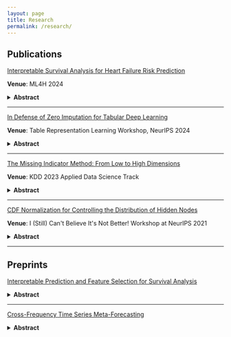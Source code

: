 ```yaml
---
layout: page
title: Research
permalink: /research/
---
```


## Publications

[Interpretable Survival Analysis for Heart Failure Risk Prediction](https://arxiv.org/pdf/2310.15472)

**Venue**: ML4H 2024

<details>
<summary><b>Abstract</b></summary>

Survival analysis, or time-to-event analysis, is an important and widespread problem in healthcare research. Medical research has traditionally relied on Cox models for survival analysis, due to their simplicity and interpretability. Cox models assume a log-linear hazard function as well as proportional hazards over time, and can perform poorly when these assumptions fail. Newer survival models based on machine learning avoid these assumptions and offer improved accuracy, yet sometimes at the expense of model interpretability, which is vital for clinical use. We propose a novel survival analysis pipeline that is both interpretable and competitive with state-of-the-art survival models. Specifically, we use an improved version of survival stacking to transform a survival analysis problem to a classification problem, ControlBurn to perform feature selection, and Explainable Boosting Machines to generate interpretable predictions. To evaluate our pipeline, we predict risk of heart failure using a large-scale EHR database. Our pipeline achieves state-of-the-art performance and provides interesting and novel insights about risk factors for heart failure.

</details>

-----------------------------------------------------------------------------------

[In Defense of Zero Imputation for Tabular Deep Learning](https://openreview.net/pdf?id=H0gENXL7F2)

**Venue**: Table Representation Learning Workshop, NeurIPS 2024

<details>
<summary><b>Abstract</b></summary>

Missing values are a common problem in many supervised learning contexts. While a wealth of literature exists related to missing value imputation, less literature has focused on the impact of imputation on downstream supervised learning. Recently, impute-then-predict neural networks have been proposed as a powerful solution to this problem, allowing for joint optimization of imputations and predictions. In this paper, we illustrate a somewhat surprising result: multi-layer perceptrons (MLPs) paired with zero imputation perform as well as more powerful deep impute-then-predict models on real-world data. To support this finding, we analyze the results of various deep impute-then-predict models to better understand why they fail to outperform zero imputation. Our analysis sheds light onto the difficulties of imputation in real-world contexts, and highlights the utility of zero imputation for tabular deep learning.

</details>

-----------------------------------------------------------------------------------

[The Missing Indicator Method: From Low to High Dimensions](https://arxiv.org/pdf/2211.09259.pdf)

**Venue**: KDD 2023 Applied Data Science Track

<details>
<summary><b>Abstract</b></summary>
Missing data is common in applied data science, particularly for
tabular data sets found in healthcare, social sciences, and natural
sciences. Most supervised learning methods only work on complete data, thus requiring preprocessing such as missing value imputation to work on incomplete data sets. However, imputation alone does not encode useful information about the missing values themselves. For data sets with informative missing patterns, the Missing Indicator Method (MIM), which adds indicator variables to indicate
the missing pattern, can be used in conjunction with imputation to
improve model performance. While commonly used in data science,
MIM is surprisingly understudied from an empirical and especially
theoretical perspective. In this paper, we show empirically and theoretically that MIM improves performance for informative missing
values, and we prove that MIM does not hurt linear models asymptotically for uninformative missing values. Additionally, we find
that for high-dimensional data sets with many uninformative indicators, MIM can induce model overfitting and thus test performance.
To address this issue, we introduce Selective MIM (SMIM), a novel
MIM extension that adds missing indicators only for features that
have informative missing patterns. We show empirically that SMIM
performs at least as well as MIM in general, and improves MIM for
high-dimensional data. Lastly, to demonstrate the utility of MIM
on real-world data science tasks, we demonstrate the effectiveness
of MIM and SMIM on clinical tasks generated from the MIMIC-III
database of electronic health records.
</details>

-----------------------------------------------------------------------------------

[CDF Normalization for Controlling the Distribution of Hidden Nodes](https://proceedings.mlr.press/v163/ness22a/ness22a.pdf)

**Venue**: I (Still) Can't Believe It's Not Better! Workshop at NeurIPS 2021

<details>
<summary><b>Abstract</b></summary>
Batch Normalizaiton (BN) is a normalization method for deep neural networks
that has been shown to accelerate training. While the effectiveness of BN is
undisputed, the explanation of its effectiveness is still being studied. The original
BN paper attributes the success of BN to reducing internal covariate shift, so we
take this a step further and explicitly enforce a Gaussian distribution on hidden
layer activations. This approach proves to be ineffective, demonstrating further that
reducing internal covariate shift is not important for successful layer normalization.
</details>

-----------------------------------------------------------------------------------

## Preprints

[Interpretable Prediction and Feature Selection for Survival Analysis](https://arxiv.org/pdf/2404.14689)

<details>
<summary><b>Abstract</b></summary>
Survival analysis is widely used as a technique to model time-to-event data when some data is censored, particularly in healthcare for predicting future patient risk. In such settings, survival models must be both accurate and interpretable so that users (such as doctors) can trust the model and understand model predictions. While most literature focuses on discrimination, interpretability is equally as important. A successful interpretable model should be able to describe how changing each feature impacts the outcome, and should only use a small number of features. In this paper, we present DyS (pronounced “dice”), a new survival analysis model that achieves both strong discrimination and interpretability. DyS is a feature-sparse Generalized Additive Model, combining feature selection and interpretable prediction into one model. While DyS works well for all survival analysis problems, it is particularly useful for large (in n and p) survival datasets such as those commonly found in observational healthcare studies. Empirical studies show that DyS competes with other state-of-the-art machine learning models for survival analysis, while being highly interpretable.
</details>

-----------------------------------------------------------------------------------

[Cross-Frequency Time Series Meta-Forecasting](https://arxiv.org/pdf/2302.02077.pdf)

<details>
<summary><b>Abstract</b></summary>
Meta-forecasting is a newly emerging field which combines meta-learning and
time series forecasting. The goal of meta-forecasting is to train over a collection
of source time series and generalize to new time series one-at-a-time. Previous
approaches in meta-forecasting achieve competitive performance, but with the
restriction of training a separate model for each sampling frequency. In this work,
we investigate meta-forecasting over different sampling frequencies, and introduce
a new model, the Continuous Frequency Adapter (CFA), specifically designed
to learn frequency-invariant representations. We find that CFA greatly improves
performance when generalizing to unseen frequencies, providing a first step towards
forecasting over larger multi-frequency datasets.
</details>


